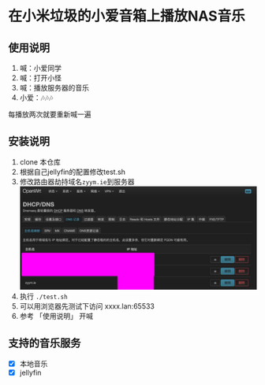 # 在小米垃圾的小爱音箱上播放NAS音乐

## 使用说明

1. 喊：小爱同学
1. 喊：打开小怪
1. 喊：播放服务器的音乐
1. 小爱：🎶🎶🎶

每播放两次就要重新喊一遍

## 安装说明

1. clone 本仓库
1. 根据自己jellyfin的配置修改test.sh
1. 修改路由器劫持域名`zyym.ie`到服务器
![zyyn.ie](./doc/dns.jpg)
1. 执行 `./test.sh`
1. 可以用浏览器先测试下访问 xxxx.lan:65533
1. 参考 「使用说明」 开喊

## 支持的音乐服务
- [x] 本地音乐
- [x] jellyfin
